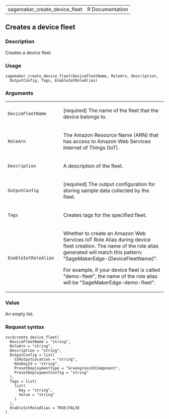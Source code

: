 <table style="width: 100%;">
<tbody>
<tr class="odd">
<td>sagemaker_create_device_fleet</td>
<td style="text-align: right;">R Documentation</td>
</tr>
</tbody>
</table>

## Creates a device fleet

### Description

Creates a device fleet.

### Usage

    sagemaker_create_device_fleet(DeviceFleetName, RoleArn, Description,
      OutputConfig, Tags, EnableIotRoleAlias)

### Arguments

<table>
<colgroup>
<col style="width: 35%" />
<col style="width: 65%" />
</colgroup>
<tbody>
<tr class="odd">
<td><code
id="sagemaker_create_device_fleet_:_DeviceFleetName">DeviceFleetName</code></td>
<td><p>[required] The name of the fleet that the device belongs
to.</p></td>
</tr>
<tr class="even">
<td><code
id="sagemaker_create_device_fleet_:_RoleArn">RoleArn</code></td>
<td><p>The Amazon Resource Name (ARN) that has access to Amazon Web
Services Internet of Things (IoT).</p></td>
</tr>
<tr class="odd">
<td><code
id="sagemaker_create_device_fleet_:_Description">Description</code></td>
<td><p>A description of the fleet.</p></td>
</tr>
<tr class="even">
<td><code
id="sagemaker_create_device_fleet_:_OutputConfig">OutputConfig</code></td>
<td><p>[required] The output configuration for storing sample data
collected by the fleet.</p></td>
</tr>
<tr class="odd">
<td><code id="sagemaker_create_device_fleet_:_Tags">Tags</code></td>
<td><p>Creates tags for the specified fleet.</p></td>
</tr>
<tr class="even">
<td><code
id="sagemaker_create_device_fleet_:_EnableIotRoleAlias">EnableIotRoleAlias</code></td>
<td><p>Whether to create an Amazon Web Services IoT Role Alias during
device fleet creation. The name of the role alias generated will match
this pattern: "SageMakerEdge-{DeviceFleetName}".</p>
<p>For example, if your device fleet is called "demo-fleet", the name of
the role alias will be "SageMakerEdge-demo-fleet".</p></td>
</tr>
</tbody>
</table>

### Value

An empty list.

### Request syntax

    svc$create_device_fleet(
      DeviceFleetName = "string",
      RoleArn = "string",
      Description = "string",
      OutputConfig = list(
        S3OutputLocation = "string",
        KmsKeyId = "string",
        PresetDeploymentType = "GreengrassV2Component",
        PresetDeploymentConfig = "string"
      ),
      Tags = list(
        list(
          Key = "string",
          Value = "string"
        )
      ),
      EnableIotRoleAlias = TRUE|FALSE
    )
